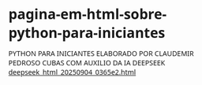 # pagina-em-html-sobre-python-para-iniciantes
PYTHON PARA INICIANTES ELABORADO POR CLAUDEMIR PEDROSO CUBAS COM AUXILIO DA IA DEEPSEEK
[deepseek_html_20250904_0365e2.html](https://github.com/user-attachments/files/22163839/deepseek_html_20250904_0365e2.html)
<!DOCTYPE html>
<html lang="pt-BR">
<head>
    <meta charset="UTF-8">
    <meta name="viewport" content="width=device-width, initial-scale=1.0">
    <title>Python para Iniciantes - por Claudemir</title>
    <link rel="stylesheet" href="https://cdnjs.cloudflare.com/ajax/libs/font-awesome/6.4.0/css/all.min.css">
    <style>
        * {
            margin: 0;
            padding: 0;
            box-sizing: border-box;
            font-family: 'Segoe UI', Tahoma, Geneva, Verdana, sans-serif;
        }
        
        body {
            background-color: #f5f5f5;
            color: #333;
            line-height: 1.6;
        }
        
        .header {
            background: linear-gradient(135deg, #306998 0%, #4B8BBE 100%);
            color: white;
            padding: 1rem 0;
            box-shadow: 0 2px 10px rgba(0,0,0,0.2);
            position: sticky;
            top: 0;
            z-index: 100;
        }
        
        .container {
            max-width: 1200px;
            margin: 0 auto;
            padding: 0 20px;
        }
        
        .nav {
            display: flex;
            justify-content: space-between;
            align-items: center;
        }
        
        .logo {
            font-size: 1.8rem;
            font-weight: bold;
            color: #FFD43B;
            text-decoration: none;
            display: flex;
            align-items: center;
            gap: 10px;
        }
        
        .nav-links {
            display: flex;
            list-style: none;
            gap: 2rem;
        }
        
        .nav-links a {
            color: white;
            text-decoration: none;
            font-weight: 500;
            transition: color 0.3s ease;
            padding: 5px 10px;
            border-radius: 4px;
        }
        
        .nav-links a:hover {
            color: #FFD43B;
            background-color: rgba(255, 255, 255, 0.1);
        }
        
        .hero {
            text-align: center;
            padding: 4rem 0;
            background: url('data:image/svg+xml;utf8,<svg xmlns="http://www.w3.org/2000/svg" viewBox="0 0 1440 320"><path fill="%23306998" fill-opacity="0.1" d="M0,128L48,117.3C96,107,192,85,288,112C384,139,480,213,576,218.7C672,224,768,160,864,138.7C960,117,1056,139,1152,149.3C1248,160,1344,160,1392,160L1440,160L1440,0L1392,0C1344,0,1248,0,1152,0C1056,0,960,0,864,0C768,0,672,0,576,0C480,0,384,0,288,0C192,0,96,0,48,0L0,0Z"></path></svg>') no-repeat bottom;
            background-size: cover;
        }
        
        .hero h1 {
            font-size: 3.5rem;
            margin-bottom: 1rem;
            color: #306998;
            text-shadow: 2px 2px 4px rgba(0,0,0,0.1);
        }
        
        .hero .author {
            font-size: 1.5rem;
            color: #4B8BBE;
            margin-bottom: 1.5rem;
            font-weight: 600;
        }
        
        .hero p {
            font-size: 1.3rem;
            max-width: 700px;
            margin: 0 auto;
            color: #444;
            margin-bottom: 2rem;
        }
        
        .cta-button {
            display: inline-block;
            background-color: #FFD43B;
            color: #306998;
            padding: 15px 35px;
            text-decoration: none;
            border-radius: 30px;
            font-weight: bold;
            margin-top: 1rem;
            transition: transform 0.3s ease, background-color 0.3s ease;
            box-shadow: 0 4px 8px rgba(0,0,0,0.2);
        }
        
        .cta-button:hover {
            transform: translateY(-3px);
            background-color: #FFE873;
        }
        
        .content {
            padding: 4rem 0;
        }
        
        .section-title {
            text-align: center;
            margin-bottom: 3rem;
            color: #306998;
            font-size: 2.5rem;
        }
        
        .cards {
            display: grid;
            grid-template-columns: repeat(auto-fit, minmax(300px, 1fr));
            gap: 2rem;
            margin-bottom: 4rem;
        }
        
        .card {
            background: white;
            border-radius: 10px;
            overflow: hidden;
            box-shadow: 0 5px 15px rgba(0,0,0,0.1);
            transition: transform 0.3s ease;
            display: flex;
            flex-direction: column;
        }
        
        .card:hover {
            transform: translateY(-5px);
        }
        
        .card-content {
            padding: 1.5rem;
            flex-grow: 1;
            display: flex;
            flex-direction: column;
        }
        
        .card h3 {
            color: #306998;
            margin-bottom: 1rem;
            font-size: 1.5rem;
        }
        
        .card p {
            margin-bottom: 1.5rem;
            flex-grow: 1;
        }
        
        .card-icon {
            font-size: 3rem;
            text-align: center;
            padding: 1rem;
            background-color: #4B8BBE;
            color: white;
        }
        
        .doc-link {
            display: inline-flex;
            align-items: center;
            gap: 8px;
            background-color: #306998;
            color: white;
            padding: 10px 15px;
            text-decoration: none;
            border-radius: 5px;
            font-weight: 500;
            transition: background-color 0.3s ease;
            margin-top: auto;
        }
        
        .doc-link:hover {
            background-color: #3b7cad;
        }
        
        .code-section {
            background-color: #2d2d2d;
            color: #f8f8f2;
            border-radius: 8px;
            padding: 1.5rem;
            margin: 2rem 0;
            overflow-x: auto;
            font-family: 'Consolas', 'Monaco', monospace;
        }
        
        .code-section pre {
            margin: 0;
        }
        
        .code-keyword {
            color: #f92672;
        }
        
        .code-function {
            color: #66d9ef;
        }
        
        .code-string {
            color: #a6e22e;
        }
        
        .code-number {
            color: #ae81ff;
        }
        
        .code-comment {
            color: #75715e;
        }
        
        .example-title {
            color: #306998;
            margin: 2rem 0 1rem;
            font-size: 1.5rem;
            border-bottom: 2px solid #FFD43B;
            padding-bottom: 0.5rem;
        }
        
        .footer {
            background-color: #333;
            color: white;
            text-align: center;
            padding: 2rem 0;
            margin-top: 4rem;
        }
        
        .footer a {
            color: #FFD43B;
            text-decoration: none;
        }
        
        @media (max-width: 768px) {
            .nav {
                flex-direction: column;
                gap: 1rem;
            }
            
            .nav-links {
                gap: 1rem;
            }
            
            .hero h1 {
                font-size: 2.5rem;
            }
            
            .hero .author {
                font-size: 1.2rem;
            }
            
            .hero p {
                font-size: 1.1rem;
            }
        }
    </style>
</head>
<body>
    <header class="header">
        <div class="container">
            <nav class="nav">
                <a href="#" class="logo">
                    <span>🐍</span> Python para Iniciantes
                </a>
                <ul class="nav-links">
                    <li><a href="#inicio">Início</a></li>
                    <li><a href="#conteudo">Conteúdo</a></li>
                    <li><a href="#exemplos">Exemplos</a></li>
                    <li><a href="#sobre">Sobre</a></li>
                </ul>
            </nav>
        </div>
    </header>

    <section class="hero" id="inicio">
        <div class="container">
            <h1>Aprenda Python do Zero</h1>
            <div class="author">por Claudemir</div>
            <p>Domine os fundamentos da programação Python de forma prática e divertida. Perfeito para iniciantes!</p>
            <a href="#exemplos" class="cta-button">Ver Exemplos de Código</a>
        </div>
    </section>

    <section class="content container" id="conteudo">
        <h2 class="section-title">O que você vai aprender</h2>
        
        <div class="cards">
            <div class="card">
                <div class="card-icon">📘</div>
                <div class="card-content">
                    <h3>Fundamentos</h3>
                    <p>Variáveis, tipos de dados, operadores e estruturas básicas da linguagem Python.</p>
                    <a href="https://docs.python.org/3/" target="_blank" class="doc-link">
                        <i class="fas fa-external-link-alt"></i> Documentação Oficial
                    </a>
                </div>
            </div>
            
            <div class="card">
                <div class="card-icon">🔧</div>
                <div class="card-content">
                    <h3>Estruturas de Controle</h3>
                    <p>Condicionais (if, else), loops (for, while) e controle de fluxo de programas.</p>
                    <a href="#exemplos" class="doc-link">
                        <i class="fas fa-code"></i> Ver Exemplos
                    </a>
                </div>
            </div>
            
            <div class="card">
                <div class="card-icon">📊</div>
                <div class="card-content">
                    <h3>Estruturas de Dados</h3>
                    <p>Listas, tuplas, dicionários, sets e como utilizá-las eficientemente.</p>
                    <a href="#exemplos" class="doc-link">
                        <i class="fas fa-code"></i> Ver Exemplos
                    </a>
                </div>
            </div>
        </div>
    </section>

    <section class="content container" id="exemplos">
        <h2 class="section-title">Exemplos de Código Python</h2>
        
        <h3 class="example-title">Variáveis e Tipos de Dados</h3>
        <div class="code-section">
            <pre><code><span class="code-comment"># Variáveis básicas</span>
<span class="code-keyword">nome</span> = <span class="code-string">"João"</span>          <span class="code-comment"># String (texto)</span>
<span class="code-keyword">idade</span> = <span class="code-number">25</span>            <span class="code-comment"># Inteiro</span>
<span class="code-keyword">altura</span> = <span class="code-number">1.75</span>         <span class="code-comment"># Float (decimal)</span>
<span class="code-keyword">estudante</span> = <span class="code-keyword">True</span>      <span class="code-comment"># Boolean (True ou False)</span>

<span class="code-comment"># Saída de dados</span>
<span class="code-function">print</span>(<span class="code-string">"Nome:"</span>, nome)
<span class="code-function">print</span>(<span class="code-string">"Idade:"</span>, idade)
<span class="code-function">print</span>(<span class="code-string">"Altura:"</span>, altura)
<span class="code-function">print</span>(<span class="code-string">"É estudante?"</span>, estudante)</code></pre>
        </div>

        <h3 class="example-title">Operadores</h3>
        <div class="code-section">
            <pre><code><span class="code-comment"># Operadores Aritméticos</span>
<span class="code-keyword">a</span> = <span class="code-number">10</span>
<span class="code-keyword">b</span> = <span class="code-number">3</span>

<span class="code-function">print</span>(<span class="code-string">"Soma:"</span>, a + b)        <span class="code-comment"># 13</span>
<span class="code-function">print</span>(<span class="code-string">"Subtração:"</span>, a - b)   <span class="code-comment"># 7</span>
<span class="code-function">print</span>(<span class="code-string">"Multiplicação:"</span>, a * b) <span class="code-comment"># 30</span>
<span class="code-function">print</span>(<span class="code-string">"Divisão:"</span>, a / b)     <span class="code-comment"># 3.333...</span>
<span class="code-function">print</span>(<span class="code-string">"Resto da divisão:"</span>, a % b) <span class="code-comment"># 1</span>
<span class="code-function">print</span>(<span class="code-string">"Exponenciação:"</span>, a ** b) <span class="code-comment"># 1000</span>

<span class="code-comment"># Operadores de Comparação</span>
<span class="code-function">print</span>(<span class="code-string">"a é igual a b?"</span>, a == b)  <span class="code-comment"># False</span>
<span class="code-function">print</span>(<span class="code-string">"a é diferente de b?"</span>, a != b) <span class="code-comment"># True</span>
<span class="code-function">print</span>(<span class="code-string">"a é maior que b?"</span>, a > b)   <span class="code-comment"># True</span></code></pre>
        </div>

        <h3 class="example-title">Estruturas Básicas</h3>
        <div class="code-section">
            <pre><code><span class="code-comment"># Estrutura Condicional (if, elif, else)</span>
<span class="code-keyword">nota</span> = <span class="code-number">85</span>

<span class="code-keyword">if</span> nota >= <span class="code-number">90</span>:
    <span class="code-function">print</span>(<span class="code-string">"Conceito A"</span>)
<span class="code-keyword">elif</span> nota >= <span class="code-number">80</span>:
    <span class="code-function">print</span>(<span class="code-string">"Conceito B"</span>)  <span class="code-comment"># Isso será executado</span>
<span class="code-keyword">elif</span> nota >= <span class="code-number">70</span>:
    <span class="code-function">print</span>(<span class="code-string">"Conceito C"</span>)
<span class="code-keyword">else</span>:
    <span class="code-function">print</span>(<span class="code-string">"Conceito D"</span>)

<span class="code-comment"># Loop For</span>
<span class="code-keyword">for</span> i <span class="code-keyword">in</span> <span class="code-function">range</span>(<span class="code-number">5</span>):
    <span class="code-function">print</span>(<span class="code-string">"Número:"</span>, i)  <span class="code-comment"># Imprime 0, 1, 2, 3, 4</span>

<span class="code-comment"># Loop While</span>
<span class="code-keyword">contador</span> = <span class="code-number">0</span>
<span class="code-keyword">while</span> contador < <span class="code-number">3</span>:
    <span class="code-function">print</span>(<span class="code-string">"Contador:"</span>, contador)
    contador += <span class="code-number">1</span>  <span class="code-comment"># Incrementa o contador</span></code></pre>
        </div>

        <h3 class="example-title">Estruturas de Dados</h3>
        <div class="code-section">
            <pre><code><span class="code-comment"># Listas (mutáveis)</span>
<span class="code-keyword">frutas</span> = [<span class="code-string">"maçã"</span>, <span class="code-string">"banana"</span>, <span class="code-string">"laranja"</span>]
<span class="code-function">print</span>(<span class="code-string">"Primeira fruta:"</span>, frutas[<span class="code-number">0</span>])  <span class="code-comment"># maçã</span>
frutas.append(<span class="code-string">"uva"</span>)  <span class="code-comment"># Adiciona item</span>
<span class="code-function">print</span>(<span class="code-string">"Todas as frutas:"</span>, frutas)

<span class="code-comment"># Tuplas (imutáveis)</span>
<span class="code-keyword">coordenadas</span> = (<span class="code-number">10.5</span>, <span class="code-number">20.3</span>)
<span class="code-function">print</span>(<span class="code-string">"Coordenada X:"</span>, coordenadas[<span class="code-number">0</span>])

<span class="code-comment"># Dicionários (pares chave-valor)</span>
<span class="code-keyword">pessoa</span> = {
    <span class="code-string">"nome"</span>: <span class="code-string">"Maria"</span>,
    <span class="code-string">"idade"</span>: <span class="code-number">30</span>,
    <span class="code-string">"cidade"</span>: <span class="code-string">"São Paulo"</span>
}
<span class="code-function">print</span>(<span class="code-string">"Nome da pessoa:"</span>, pessoa[<span class="code-string">"nome"</span>])</code></pre>
        </div>
    </section>

    <section class="content container" id="sobre">
        <h2 class="section-title">Sobre</h2>
        <div style="background-color: white; padding: 2rem; border-radius: 10px; box-shadow: 0 5px 15px rgba(0,0,0,0.1);">
            <p style="font-size: 1.2rem; margin-bottom: 1.5rem;">Este material foi desenvolvido por <strong>Claudemir</strong> para auxiliar iniciantes na jornada de aprendizado da linguagem Python.</p>
            <p style="margin-bottom: 1rem;">Python é uma linguagem de programação poderosa e fácil de aprender, com estruturas de dados de alto nível e uma abordagem simples mas eficaz à programação orientada a objetos.</p>
            <p>Com este guia, você aprenderá os conceitos fundamentais da linguagem e estará preparado para explorar tópicos mais avançados.</p>
        </div>
    </section>

    <footer class="footer">
        <div class="container">
            <p>🐍 Python para Iniciantes - por Claudemir - Todos os direitos reservados &copy; 2023</p>
            <p>Email para contato: <a href="mailto:claudemirpc68@gmail.com">claudemirpc68@gmail.com</a></p>
        </div>
    </footer>
</body>
</html>
